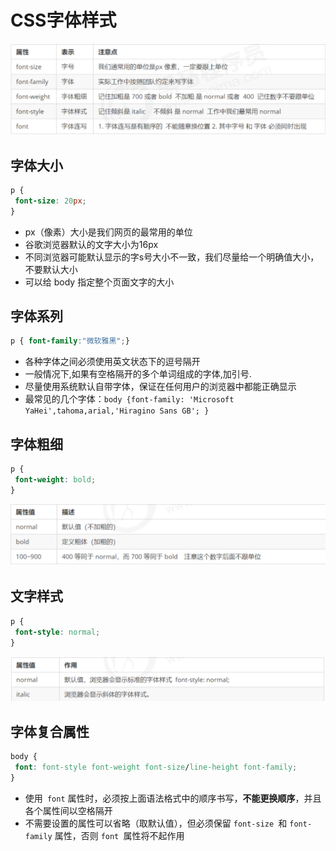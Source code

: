 # CSS字体样式

<img src="/images/image-20230623195614498.png" alt="image-20230623195614498" style="zoom:50%;" />





## 字体大小

```CSS
p { 
 font-size: 20px; 
}
```

- px（像素）大小是我们网页的最常用的单位 
- 谷歌浏览器默认的文字大小为16px 
- 不同浏览器可能默认显示的字s号大小不一致，我们尽量给一个明确值大小，不要默认大小 
- 可以给 body 指定整个页面文字的大小

## 字体系列

```CSS
p { font-family:"微软雅黑";}
```

- 各种字体之间必须使用英文状态下的逗号隔开
-  一般情况下,如果有空格隔开的多个单词组成的字体,加引号. 
- 尽量使用系统默认自带字体，保证在任何用户的浏览器中都能正确显示 
- 最常见的几个字体：`body {font-family: 'Microsoft YaHei',tahoma,arial,'Hiragino Sans GB'; }`

## 字体粗细

```css
p { 
 font-weight: bold;
}
```

<img src="/images/image-20230623200014825.png" alt="image-20230623200014825" style="zoom:50%;" />

## 文字样式

```css
p { 
 font-style: normal;
}
```

<img src="/images/image-20230623200039261.png" alt="image-20230623200039261" style="zoom:50%;" />

## 字体复合属性

```css
body { 
 font: font-style font-weight font-size/line-height font-family;
}
```

- 使用` font` 属性时，必须按上面语法格式中的顺序书写，**不能更换顺序**，并且各个属性间以空格隔开 
- 不需要设置的属性可以省略（取默认值），但必须保留 `font-size `和 `font-family` 属性，否则 `font `属性将不起作用